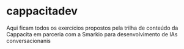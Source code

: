 # cappacitadev
Aqui ficam todos os exercícios propostos pela trilha de conteúdo da Cappacita em parceria com a Smarkio para desenvolvimento de IAs conversacionanis 
